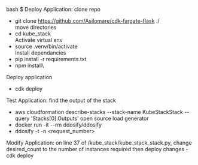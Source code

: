 bash $
Deploy Application:
clone repo
  - git clone https://github.com/Asilomare/cdk-fargate-flask ./\
 move directories
  - cd kube_stack\
 Activate virtual env
  - source .venv/bin/activate\
 Install dependancies
  - pip install -r requirements.txt
  - npm install\
 
 Deploy application
  - cdk deploy

Test Application:
  find the output of the stack
  - aws cloudformation describe-stacks --stack-name KubeStackStack --query 'Stacks[0].Outputs' 
  open source load generator
  - docker run -it --rm ddosify/ddosify
  - ddosify -t <put the output link here> -n <request_number>
  
Modify Application:
  on line 37 of /kube_stack/kube_stack_stack.py, change desired_count to the number of instances required
  then deploy changes
  -cdk deploy
